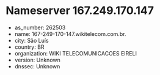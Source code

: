 # Nameserver 167.249.170.147

* as_number: 262503
* name: 167-249-170-147.wikitelecom.com.br.
* city: São Luís
* country: BR
* organization: WIKI TELECOMUNICACOES EIRELI
* version: Unknown
* dnssec: Unknown

